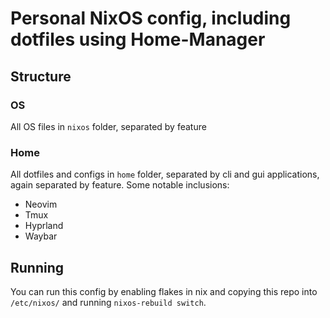 # Personal NixOS config, including dotfiles using Home-Manager

## Structure

### OS

All OS files in `nixos` folder, separated by feature

### Home

All dotfiles and configs in `home` folder, separated by cli and gui applications, again separated by feature.
Some notable inclusions:

- Neovim
- Tmux
- Hyprland
- Waybar

## Running

You can run this config by enabling flakes in nix and copying this repo into `/etc/nixos/` and running `nixos-rebuild switch`.
